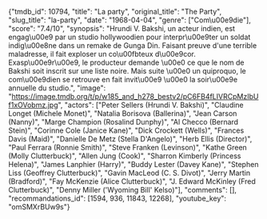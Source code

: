 {"tmdb_id": 10794, "title": "La party", "original_title": "The Party", "slug_title": "la-party", "date": "1968-04-04", "genre": ["Com\u00e9die"], "score": "7.4/10", "synopsis": "Hrundi V. Bakshi, un acteur indien, est engag\u00e9 par un studio hollywoodien pour interpr\u00e9ter un soldat indig\u00e8ne dans un remake de Gunga Din. Faisant preuve d'une terrible maladresse, il fait exploser un co\u00fbteux d\u00e9cor. Exasp\u00e9r\u00e9, le producteur demande \u00e0 ce que le nom de Bakshi soit inscrit sur une liste noire. Mais suite \u00e0 un quiproquo, le com\u00e9dien se retrouve en fait invit\u00e9 \u00e0 la soir\u00e9e annuelle du studio.", "image": "https://image.tmdb.org/t/p/w185_and_h278_bestv2/pC6FB4fLIVRCpMzIbUf1xOVobmz.jpg", "actors": ["Peter Sellers (Hrundi V. Bakshi)", "Claudine Longet (Michele Monet)", "Natalia Borisova (Ballerina)", "Jean Carson (Nanny)", "Marge Champion (Rosalind Dunphy)", "Al Checco (Bernard Stein)", "Corinne Cole (Janice Kane)", "Dick Crockett (Wells)", "Frances Davis (Maid)", "Danielle De Metz (Stella D'Angelo)", "Herb Ellis (Director)", "Paul Ferrara (Ronnie Smith)", "Steve Franken (Levinson)", "Kathe Green (Molly Clutterbuck)", "Allen Jung (Cook)", "Sharron Kimberly (Princess Helena)", "James Lanphier (Harry)", "Buddy Lester (Davey Kane)", "Stephen Liss (Geoffrey Clutterbuck)", "Gavin MacLeod (C. S. Divot)", "Jerry Martin (Bradford)", "Fay McKenzie (Alice Clutterbuck)", "J. Edward McKinley (Fred Clutterbuck)", "Denny Miller ('Wyoming Bill' Kelso)"], "comments": [], "recommandations_id": [1594, 936, 11843, 12268], "youtube_key": "omSMXrBUw9s"}